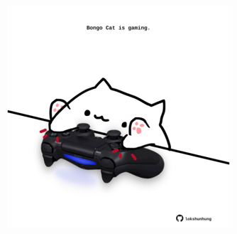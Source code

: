 <!-- built at 28/04/2023, 03:01:08 UTC -->
<p align="center">
  <img width="500" height="500" src="./ReadmeImage.svg">
</p>
